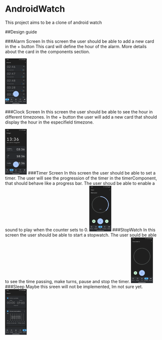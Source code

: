 # AndroidWatch

This project aims to be a clone  of android watch

##Design guide 

###Alarm Screen
In this screen the user should be able to add a new card in the + button
This card will define the hour of the alarm. More details about the card in the components section.

<img src="assets/readmeAssets/Screenshot_20220206-133541.png" alt="MarineGEO circle logo" style="height: 150px; "/>

###Clock Screen
In this screen the user should be able to see the hour in different timezones.
In the + button the user will add a new card that should display the hour in the especifield timezone.

<img src="assets/readmeAssets/Screenshot_20220206-133608.png" alt="MarineGEO circle logo" style="height: 150px; "/>
###Timer Screen
In this screen the user should be able to set a timer.
The user will see the progression of the timer in the timerComponent, that should behave like a progress bar.
The user shoud be able to enable a sound to play when the counter sets to 0.
<img src="assets/readmeAssets/Screenshot_20220206-133620.png" alt="MarineGEO circle logo" style="height: 150px; "/>
###StopWatch
In this screen the user should be able to start a stopwatch.
The user sould be able to see the time passing, make turns, pause and stop the timer.
<img src="assets/readmeAssets/Screenshot_20220206-133636.png" alt="MarineGEO circle logo" style="height: 150px; "/>
###Sleep
Maybe this sreen will not be implemented, Im not sure yet.
<img src="assets/readmeAssets/Screenshot_20220206-133643.png" alt="MarineGEO circle logo" style="height: 150px; "/>